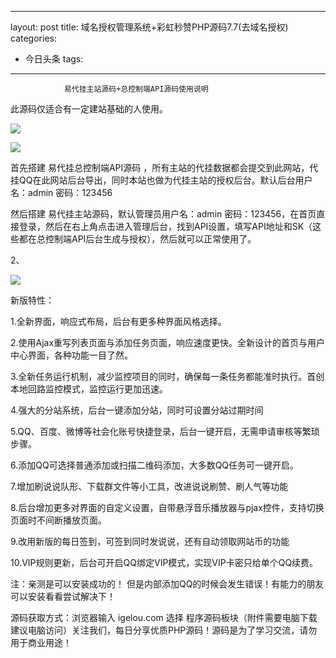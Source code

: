 
---
layout: post
title: 域名授权管理系统+彩虹秒赞PHP源码7.7(去域名授权)
categories:
- 今日头条
tags:
---
				易代挂主站源码+总控制端API源码使用说明

此源码仅适合有一定建站基础的人使用。

![](http://p3.pstatp.com/large/96f0008eb6d612966f5)

![](http://p3.pstatp.com/large/9e10000cf4e37d7c4f5)

首先搭建 易代挂总控制端API源码 ，所有主站的代挂数据都会提交到此网站，代挂QQ在此网站后台导出，同时本站也做为代挂主站的授权后台。默认后台用户名：admin 密码：123456

然后搭建 易代挂主站源码，默认管理员用户名：admin 密码：123456，在首页直接登录，然后在右上角点击进入管理后台，找到API设置，填写API地址和SK（这些都在总控制端API后台生成与授权），然后就可以正常使用了。

2、

![](http://p3.pstatp.com/large/9df000072181a2594f8)

新版特性：

1.全新界面，响应式布局，后台有更多种界面风格选择。

2.使用Ajax重写列表页面与添加任务页面，响应速度更快。全新设计的首页与用户中心界面，各种功能一目了然。

3.全新任务运行机制，减少监控项目的同时，确保每一条任务都能准时执行。首创本地回路监控模式，监控运行更加迅速。

4.强大的分站系统，后台一键添加分站，同时可设置分站过期时间

5.QQ、百度、微博等社会化账号快捷登录，后台一键开启，无需申请审核等繁琐步骤。

6.添加QQ可选择普通添加或扫描二维码添加，大多数QQ任务可一键开启。

7.增加刷说说队形、下载群文件等小工具，改进说说刷赞、刷人气等功能

8.后台增加更多对界面的自定义设置，自带悬浮音乐播放器与pjax控件，支持切换页面时不间断播放页面。

9.改用新版的每日签到，可签到同时发说说，还有自动领取网站币的功能

10.VIP规则更新，后台可开启QQ绑定VIP模式，实现VIP卡密只给单个QQ续费。

注：亲测是可以安装成功的！ 但是内部添加QQ的时候会发生错误！有能力的朋友可以安装看看尝试解决下！

源码获取方式：浏览器输入 igelou.com 选择 程序源码板块（附件需要电脑下载建议电脑访问）关注我们，每日分享优质PHP源码！源码是为了学习交流，请勿用于商业用途！